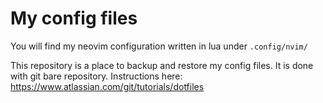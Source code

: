 # My config files

You will find my neovim configuration written in lua under `.config/nvim/`

This repository is a place to backup and restore my config files. It is
done with git bare repository. Instructions here:
https://www.atlassian.com/git/tutorials/dotfiles
